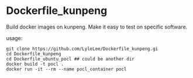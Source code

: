 # Dockerfile_kunpeng
Build docker images on kunpeng. Make it easy to test on specific software.


usage:

```
git clone https://github.com/LyleLee/Dockerfile_kunpeng.gi
cd Dockerfile_kunpeng
cd Dockerfile_ubuntu_pocl ## could be another dir
docker build -t pocl .
docker run -it --rm --name pocl_container pocl
```
